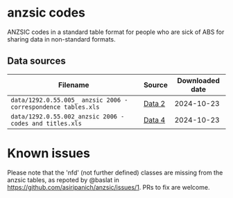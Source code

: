 # anzsic codes

ANZSIC codes in a standard table format for people who are sick of ABS for sharing data in non-standard formats.


## Data sources

| Filename | Source | Downloaded date |
|----------|----------|-------|
| `data/1292.0.55.005_ anzsic 2006 - correspondence tables.xls`   | [Data 2](https://www.abs.gov.au/AUSSTATS/abs@.nsf/DetailsPage/1292.0.55.0052006?OpenDocument)   | 2024-10-23 |
| `data/1292.0.55.002_anzsic 2006 - codes and titles.xls`   | [Data 4](https://www.abs.gov.au/AUSSTATS/abs@.nsf/DetailsPage/1292.0.55.0022006?OpenDocument)   | 2024-10-23 |


# Known issues
Please note that the 'nfd' (not further defined) classes are missing from the anzsic tables, as repoted by @baslat in https://github.com/asiripanich/anzsic/issues/1. PRs to fix are welcome. 
